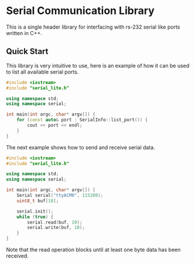 # Serial Communication Library

This is a single header library for interfacing with rs-232 serial like ports written in C++.

## Quick Start

This library is very intuitive to use, here is an example of how it can be used to list all available serial ports.

```c++
#include <iostream>
#include "serial_lite.h"

using namespace std;
using namespace serial;

int main(int argc, char* argv[]) {
    for (const auto& port : SerialInfo::list_port()) {
        cout << port << endl;
    }
}
```

The next example shows how to send and receive serial data.

```c++
#include <iostream>
#include "serial_lite.h"

using namespace std;
using namespace serial;

int main(int argc, char* argv[]) {
    Serial serial("ttyACM0", 115200);
    uint8_t buf[10];

    serial.init();
    while (true) {
        serial.read(buf, 10);
        serial.write(buf, 10);
    }
}
```

Note that the read operation blocks until at least one byte data has been received.
